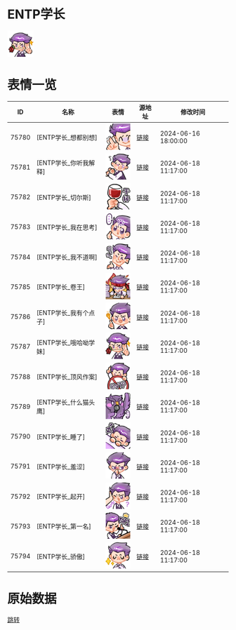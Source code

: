 # ENTP学长

<img src="./cover.png" height="60" alt="cover" />

# 表情一览

|ID|名称|表情|源地址|修改时间|
|----|----|----|----|----|
|75780|[ENTP学长_想都别想]|<img src="./pic/075780_%5BENTP学长_想都别想%5D.png" height="60" alt="想都别想"/>|[链接](https://i0.hdslb.com/bfs/garb/e5148aff2b0cae686fde809d5904fd61e56967c1.png)|2024-06-16 18:00:00|
|75781|[ENTP学长_你听我解释]|<img src="./pic/075781_%5BENTP学长_你听我解释%5D.png" height="60" alt="你听我解释"/>|[链接](https://i0.hdslb.com/bfs/garb/946e7cbcf8dc6420576e17113bc9566c65b980e6.png)|2024-06-18 11:17:00|
|75782|[ENTP学长_切尔斯]|<img src="./pic/075782_%5BENTP学长_切尔斯%5D.png" height="60" alt="切尔斯"/>|[链接](https://i0.hdslb.com/bfs/garb/2260048a6a6b904487f5415a1ca767bc6de2c57b.png)|2024-06-18 11:17:00|
|75783|[ENTP学长_我在思考]|<img src="./pic/075783_%5BENTP学长_我在思考%5D.png" height="60" alt="我在思考"/>|[链接](https://i0.hdslb.com/bfs/garb/a8de6071fe6b6f5865ccda72de2d9035ae9752f2.png)|2024-06-18 11:17:00|
|75784|[ENTP学长_我不道啊]|<img src="./pic/075784_%5BENTP学长_我不道啊%5D.png" height="60" alt="我不道啊"/>|[链接](https://i0.hdslb.com/bfs/garb/6e4cfbbfa583e3947e4ec80fac8e1d989c894be3.png)|2024-06-18 11:17:00|
|75785|[ENTP学长_卷王]|<img src="./pic/075785_%5BENTP学长_卷王%5D.png" height="60" alt="卷王"/>|[链接](https://i0.hdslb.com/bfs/garb/19f24f2da8a83687d36083b5203767d8cf8884b3.png)|2024-06-18 11:17:00|
|75786|[ENTP学长_我有个点子]|<img src="./pic/075786_%5BENTP学长_我有个点子%5D.png" height="60" alt="我有个点子"/>|[链接](https://i0.hdslb.com/bfs/garb/e1647819819a422d9d9f007f22d14b9c13a80dff.png)|2024-06-18 11:17:00|
|75787|[ENTP学长_哦哈呦学妹]|<img src="./pic/075787_%5BENTP学长_哦哈呦学妹%5D.png" height="60" alt="哦哈呦学妹"/>|[链接](https://i0.hdslb.com/bfs/garb/dae01b715ec42b80fb12a11337bc0ec1986bdd2e.png)|2024-06-18 11:17:00|
|75788|[ENTP学长_顶风作案]|<img src="./pic/075788_%5BENTP学长_顶风作案%5D.png" height="60" alt="顶风作案"/>|[链接](https://i0.hdslb.com/bfs/garb/6ef40c9e3e29390b5b0a1e16e290d70087aba504.png)|2024-06-18 11:17:00|
|75789|[ENTP学长_什么猫头鹰]|<img src="./pic/075789_%5BENTP学长_什么猫头鹰%5D.png" height="60" alt="什么猫头鹰"/>|[链接](https://i0.hdslb.com/bfs/garb/3d9cc0f8690c17ca351320b4f28196eb56d46fbc.png)|2024-06-18 11:17:00|
|75790|[ENTP学长_睡了]|<img src="./pic/075790_%5BENTP学长_睡了%5D.png" height="60" alt="睡了"/>|[链接](https://i0.hdslb.com/bfs/garb/0bf54c2f547da0e5150785912b4ead4a6783935c.png)|2024-06-18 11:17:00|
|75791|[ENTP学长_羞涩]|<img src="./pic/075791_%5BENTP学长_羞涩%5D.png" height="60" alt="羞涩"/>|[链接](https://i0.hdslb.com/bfs/garb/4fc535df1f02a80a27cec768424b43dfe668e8f0.png)|2024-06-18 11:17:00|
|75792|[ENTP学长_起开]|<img src="./pic/075792_%5BENTP学长_起开%5D.png" height="60" alt="起开"/>|[链接](https://i0.hdslb.com/bfs/garb/d87eb490a05404e5694d48ad052c30f04fe3c1e4.png)|2024-06-18 11:17:00|
|75793|[ENTP学长_第一名]|<img src="./pic/075793_%5BENTP学长_第一名%5D.png" height="60" alt="第一名"/>|[链接](https://i0.hdslb.com/bfs/garb/8d6f650ecc3ac4da37f3716b44f80f17dc8c303c.png)|2024-06-18 11:17:00|
|75794|[ENTP学长_骄傲]|<img src="./pic/075794_%5BENTP学长_骄傲%5D.png" height="60" alt="骄傲"/>|[链接](https://i0.hdslb.com/bfs/garb/d928f4d59f602b44eafc1515075b396735239434.png)|2024-06-18 11:17:00|

# 原始数据

[跳转](./raw.json)

